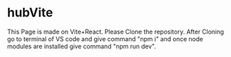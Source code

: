 # hubVite
This Page is made on Vite+React. Please Clone the repository. After Cloning go to terminal of VS code and give command "npm i" and once node modules are installed give command "npm run dev".
